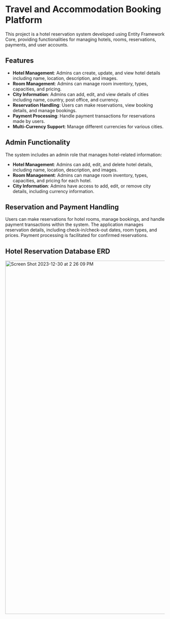 # Travel and Accommodation Booking Platform

This project is a hotel reservation system developed using Entity Framework Core, providing functionalities 
for managing hotels, rooms, reservations, payments, and user accounts.

## **Features**

- **Hotel Management**: Admins can create, update, and view hotel details including name, location, description, and images.
- **Room Management**: Admins can manage room inventory, types, capacities, and pricing.
- **City Information**: Admins can add, edit, and view details of cities including name, country, post office, and currency.
- **Reservation Handling**: Users can make reservations, view booking details, and manage bookings.
- **Payment Processing**: Handle payment transactions for reservations made by users.
- **Multi-Currency Support**: Manage different currencies for various cities.

## **Admin Functionality**

The system includes an admin role that manages hotel-related information:

- **Hotel Management**: Admins can add, edit, and delete hotel details, including name, location, description, and images.
- **Room Management**: Admins can manage room inventory, types, capacities, and pricing for each hotel.
- **City Information**: Admins have access to add, edit, or remove city details, including currency information.

## **Reservation and Payment Handling**

Users can make reservations for hotel rooms, manage bookings, and handle payment transactions within the system. 
The application manages reservation details, including check-in/check-out dates, room types, and prices. 
Payment processing is facilitated for confirmed reservations.

## **Hotel Reservation Database ERD**

<img width="1119" alt="Screen Shot 2023-12-30 at 2 26 09 PM" src="https://github.com/AmrAbdulSalam/Online-Hotel-Reservation/assets/46429001/0117c973-5d40-4160-bc28-229ca145da2d">
